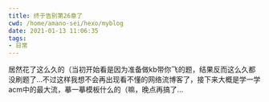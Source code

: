 ```yaml
---
title: 终于告别第26章了
cwd: /home/amano-sei/hexo/myblog
date: 2021-01-13 11:06:35
tags:
- 日常
---
```


居然花了这么久的（当初开始看是因为准备做kb带你飞的题，结果反而这么久都没刷题了...不过这样我想不会再出现看不懂的网络流博客了，接下来大概是学一学acm中的最大流，摹一摹模板什么的（嘛，晚点再搞了...


